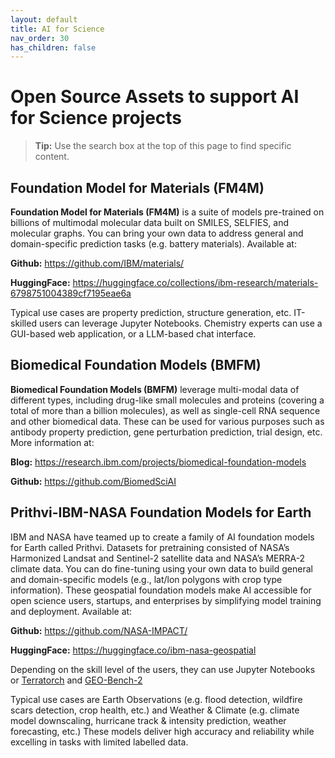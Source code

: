 ```yaml
---
layout: default
title: AI for Science
nav_order: 30
has_children: false
---
```



# Open Source Assets to support AI for Science projects  

> **Tip:** Use the search box at the top of this page to find specific content.


## Foundation Model for Materials (FM4M)  

**Foundation Model for Materials (FM4M)** is a suite of models pre-trained on billions of multimodal molecular data built on SMILES, SELFIES, and molecular graphs.  You can bring your own data to address general and domain-specific prediction tasks (e.g. battery materials).  Available at:
  
**Github:** <https://github.com/IBM/materials/>
 	
**HuggingFace:** <https://huggingface.co/collections/ibm-research/materials-6798751004389cf7195eae6a> 

Typical use cases are property prediction, structure generation, etc.  IT-skilled users can leverage Jupyter Notebooks. Chemistry experts can use a GUI-based web application, or a LLM-based chat interface.

## Biomedical Foundation Models (BMFM)
**Biomedical Foundation Models (BMFM)** leverage multi-modal data of different types, including drug-like small molecules and proteins (covering a total of more than a billion molecules), as well as single-cell RNA sequence and other biomedical data.  These can be used for various purposes such as antibody property prediction, gene perturbation prediction, trial design, etc. More information at: 

**Blog:** <https://research.ibm.com/projects/biomedical-foundation-models>

**Github:** <https://github.com/BiomedSciAI>
 	
## Prithvi-IBM-NASA Foundation Models for Earth
IBM and NASA have teamed up to create a family of AI foundation models for Earth called Prithvi. Datasets for pretraining consisted of NASA’s Harmonized Landsat and Sentinel-2 satellite data and NASA’s MERRA-2 climate data.  You can do fine-tuning using your own data to build general and domain-specific models (e.g., lat/lon polygons with crop type information).  These geospatial foundation models make AI accessible for open science users, startups, and enterprises by simplifying model training and deployment.  Available at:

**Github:** <https://github.com/NASA-IMPACT/>

**HuggingFace:** <https://huggingface.co/ibm-nasa-geospatial>

Depending on the skill level of the users, they can use Jupyter Notebooks or [Terratorch](https://github.com/IBM/terratorch ) and [GEO-Bench-2](https://github.com/The-AI-Alliance/GEO-Bench-2 )

Typical use cases are Earth Observations (e.g. flood detection, wildfire scars detection, crop health, etc.) and Weather & Climate (e.g.  climate model downscaling, hurricane track & intensity prediction, weather forecasting, etc.)  These models deliver high accuracy and reliability while excelling in tasks with limited labelled data.
